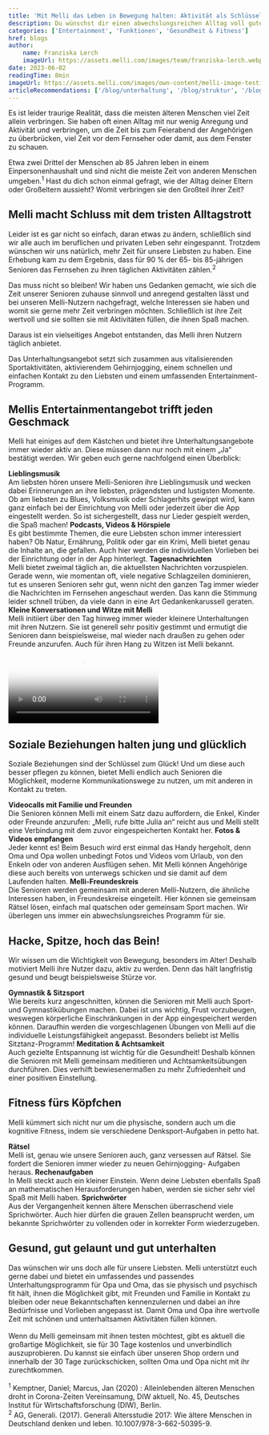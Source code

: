 ```yaml
---
title: 'Mit Melli das Leben in Bewegung halten: Aktivität als Schlüssel zum Wohlbefinden'
description: Du wünschst dir einen abwechslungsreichen Alltag voll guter Unterhaltung für dich oder deine Angehörigen? Dann erfahre hier, was Melli alles auf dem Kästchen hat.
categories: ['Entertainment', 'Funktionen', 'Gesundheit & Fitness']
href: blogs
author:
    name: Franziska Lerch
    imageUrl: https://assets.melli.com/images/team/franziska-lerch.webp
date: 2023-06-02
readingTime: 8min
imageUrl: https://assets.melli.com/images/own-content/melli-image-testimonial-gisla-2-2048.webp
articleRecommendations: ['/blog/unterhaltung', '/blog/struktur', '/blog/soziale-kontakte']
---
```


<intro-section>
Es ist leider traurige Realität, dass die meisten älteren Menschen viel Zeit allein verbringen. Sie haben oft einen Alltag mit nur wenig Anregung und Aktivität und verbringen, um die Zeit bis zum Feierabend der Angehörigen zu überbrücken, viel Zeit vor dem Fernseher oder damit, aus dem Fenster zu schauen.
</intro-section>

Etwa zwei Drittel der Menschen ab 85 Jahren leben in einem Einpersonenhaushalt und sind nicht die meiste Zeit von anderen Menschen umgeben.<sup>1</sup>
Hast du dich schon einmal gefragt, wie der Alltag deiner Eltern oder Großeltern aussieht? Womit verbringen sie den Großteil ihrer Zeit?

## Melli macht Schluss mit dem tristen Alltagstrott

Leider ist es gar nicht so einfach, daran etwas zu ändern, schließlich sind wir alle auch im beruflichen und privaten Leben sehr eingespannt. Trotzdem wünschen wir uns natürlich, mehr Zeit für unsere Liebsten zu haben.
Eine Erhebung kam zu dem Ergebnis, dass für 90 % der 65- bis 85-jährigen Senioren das Fernsehen zu ihren täglichen Aktivitäten zählen.<sup>2</sup>

Das muss nicht so bleiben! Wir haben uns Gedanken gemacht, wie sich die Zeit unserer Senioren zuhause sinnvoll und anregend gestalten lässt und bei unseren Melli-Nutzern nachgefragt, welche Interessen sie haben und womit sie gerne mehr Zeit verbringen möchten. Schließlich ist ihre Zeit wertvoll und sie sollten sie mit Aktivitäten füllen, die ihnen Spaß machen.

Daraus ist ein vielseitiges Angebot entstanden, das Melli ihren Nutzern täglich anbietet.

Das Unterhaltungsangebot setzt sich zusammen aus vitalisierenden Sportaktivitäten, aktivierendem Gehirnjogging, einem schnellen und einfachen Kontakt zu den Liebsten und einem umfassenden Entertainment-Programm.

## Mellis Entertainmentangebot trifft jeden Geschmack

Melli hat einiges auf dem Kästchen und bietet ihre Unterhaltungsangebote immer wieder aktiv an. Diese müssen dann nur noch mit einem „Ja“ bestätigt werden. Wir geben euch gerne nachfolgend einen Überblick:

<CheckList icon='i-lucide:music'>
    <strong>Lieblingsmusik</strong> <br>
    Am liebsten hören unsere Melli-Senioren ihre Lieblingsmusik und wecken dabei Erinnerungen an ihre liebsten, prägendsten und lustigsten Momente. Ob am liebsten zu Blues, Volksmusik oder Schlagerhits gewippt wird, kann ganz einfach bei der Einrichtung von Melli oder jederzeit über die App eingestellt werden. So ist sichergestellt, dass nur Lieder gespielt werden, die Spaß machen!
</CheckList>
<CheckList icon='i-lucide:film'>
    <strong>Podcasts, Videos & Hörspiele</strong> <br>
    Es gibt bestimmte Themen, die eure Liebsten schon immer interessiert haben? Ob Natur, Ernährung, Politik oder gar ein Krimi, Melli bietet genau die Inhalte an, die gefallen. Auch hier werden die individuellen Vorlieben bei der Einrichtung oder in der App hinterlegt.
</CheckList>
<CheckList icon='i-lucide:newspaper'>
    <strong>Tagesnachrichten</strong> <br>
    Melli bietet zweimal täglich an, die aktuellsten Nachrichten vorzuspielen. Gerade wenn, wie momentan oft, viele negative Schlagzeilen dominieren, tut es unseren Senioren sehr gut, wenn nicht den ganzen Tag immer wieder die Nachrichten im Fernsehen angeschaut werden. Das kann die Stimmung leider schnell trüben, da viele dann in eine Art Gedankenkarussell geraten.
</CheckList>
<CheckList icon='i-lucide:laugh'>
    <strong>Kleine Konversationen und Witze mit Melli</strong> <br>
    Melli initiiert über den Tag hinweg immer wieder kleinere Unterhaltungen mit ihren Nutzern. Sie ist generell sehr positiv gestimmt und ermutigt die Senioren dann beispielsweise, mal wieder nach draußen zu gehen oder Freunde anzurufen. Auch für ihren Hang zu Witzen ist Melli bekannt.
</CheckList>

<video id="heroVideo" ref="heroVideo" class="lg:object-cover w-full h-full mb-20 mt-10 rounded-2xl lg:rounded-3xl" controls poster="https://assets.melli.com/images/own-content/melli_commercial-screenshots_entertainment-1-1536.webp">
    <source src="https://videos.melli.com/entertainment.webm" type="video/webm">
    <source src="https://videos.melli.com/entertainment.mp4" type="video/mp4">
</video>

## Soziale Beziehungen halten jung und glücklich

Soziale Beziehungen sind der Schlüssel zum Glück! Und um diese auch besser pflegen zu können, bietet Melli endlich auch Senioren die Möglichkeit, moderne Kommunikationswege zu nutzen, um mit anderen in Kontakt zu treten.

<CheckList icon='i-lucide:heart'>
    <strong>Videocalls mit Familie und Freunden</strong> <br>
    Die Senioren können Melli mit einem Satz dazu auffordern, die Enkel, Kinder oder Freunde anzurufen: „Melli, rufe bitte Julia an“ reicht aus und Melli stellt eine Verbindung mit dem zuvor eingespeicherten Kontakt her.
</CheckList>
<CheckList icon='i-lucide:image'>
    <strong>Fotos & Videos empfangen</strong> <br>
    Jeder kennt es! Beim Besuch wird erst einmal das Handy hergeholt, denn Oma und Opa wollen unbedingt Fotos und Videos vom Urlaub, von den Enkeln oder von anderen Ausflügen sehen. Mit Melli können Angehörige diese auch bereits von unterwegs schicken und sie damit auf dem Laufenden halten.
</CheckList>
<CheckList icon='i-lucide:heart-handshake'>
    <strong>Melli-Freundeskreis</strong> <br>
    Die Senioren werden gemeinsam mit anderen Melli-Nutzern, die ähnliche Interessen haben, in Freundeskreise eingeteilt. Hier können sie gemeinsam Rätsel lösen, einfach mal quatschen oder gemeinsam Sport machen. Wir überlegen uns immer ein abwechslungsreiches Programm für sie.
</CheckList>

## Hacke, Spitze, hoch das Bein!

Wir wissen um die Wichtigkeit von Bewegung, besonders im Alter! Deshalb motiviert Melli ihre Nutzer dazu, aktiv zu werden. Denn das hält langfristig gesund und beugt beispielsweise Stürze vor.

<CheckList icon='i-lucide:activity'>
    <strong>Gymnastik & Sitzsport</strong> <br>
    Wie bereits kurz angeschnitten, können die Senioren mit Melli auch Sport- und Gymnastikübungen machen. Dabei ist uns wichtig, Frust vorzubeugen, weswegen körperliche Einschränkungen in der App eingespeichert werden können. Daraufhin werden die vorgeschlagenen Übungen von Melli auf die individuelle Leistungsfähigkeit angepasst. Besonders beliebt ist Mellis Sitztanz-Programm!
</CheckList>
<CheckList icon='i-lucide:scale'>
    <strong>Meditation & Achtsamkeit</strong> <br>
    Auch gezielte Entspannung ist wichtig für die Gesundheit! Deshalb können die Senioren mit Melli gemeinsam meditieren und Achtsamkeitsübungen durchführen. Dies verhilft bewiesenermaßen zu mehr Zufriedenheit und einer positiven Einstellung.
</CheckList>

## Fitness fürs Köpfchen

Melli kümmert sich nicht nur um die physische, sondern auch um die kognitive Fitness, indem sie verschiedene Denksport-Aufgaben in petto hat.

<CheckList icon='i-lucide:brain'>
    <strong>Rätsel</strong> <br>
    Melli ist, genau wie unsere Senioren auch, ganz versessen auf Rätsel. Sie fordert die Senioren immer wieder zu neuen Gehirnjogging- Aufgaben heraus.
</CheckList>
<CheckList icon='i-lucide:calculator'>
    <strong>Rechenaufgaben</strong> <br>
    In Melli steckt auch ein kleiner Einstein. Wenn deine Liebsten ebenfalls Spaß an mathematischen Herausforderungen haben, werden sie sicher sehr viel Spaß mit Melli haben.
</CheckList>
<CheckList icon='i-lucide:message-circle'>
    <strong>Sprichwörter</strong> <br>
    Aus der Vergangenheit kennen ältere Menschen überraschend viele Sprichwörter. Auch hier dürfen die grauen Zellen beansprucht werden, um bekannte Sprichwörter zu vollenden oder in korrekter Form wiederzugeben.
</CheckList>

## Gesund, gut gelaunt und gut unterhalten

Das wünschen wir uns doch alle für unsere Liebsten. Melli unterstützt euch gerne dabei und bietet ein umfassendes und passendes Unterhaltungsprogramm für Opa und Oma, das sie physisch und psychisch fit hält, ihnen die Möglichkeit gibt, mit Freunden und Familie in Kontakt zu bleiben oder neue Bekanntschaften kennenzulernen und dabei an ihre Bedürfnisse und Vorlieben angepasst ist. Damit Oma und Opa ihre wertvolle Zeit mit schönen und unterhaltsamen Aktivitäten füllen können.
<br>
<br>
Wenn du Melli gemeinsam mit ihnen testen möchtest, gibt es aktuell die großartige Möglichkeit, sie für 30 Tage kostenlos und unverbindlich auszuprobieren. Du kannst sie einfach über unseren Shop ordern und innerhalb der 30 Tage zurückschicken, sollten Oma und Opa nicht mit ihr zurechtkommen.
<br>
<br>
<span style="font-size: 14px;color: rgba(107, 114, 128, var(--un-text-opacity));"><sup>1</sup> Kemptner, Daniel; Marcus, Jan (2020) : Alleinlebenden älteren Menschen droht in Corona-Zeiten Vereinsamung, DIW aktuell, No. 45, Deutsches Institut für Wirtschaftsforschung (DIW), Berlin.</span>
<br>
<span style="font-size: 14px;color: rgba(107, 114, 128, var(--un-text-opacity));"><sup>2</sup> AG, Generali. (2017). Generali Altersstudie 2017: Wie ältere Menschen in Deutschland denken und leben. 10.1007/978-3-662-50395-9.</span>